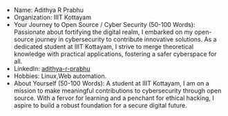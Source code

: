 - Name: Adithya R Prabhu
- Organization: IIIT Kottayam
- Your Journey to Open Source / Cyber Security (50-100 Words): Passionate about fortifying the digital realm, I embarked on my open-source journey in cybersecurity to contribute innovative solutions. As a dedicated student at IIIT Kottayam, I strive to merge theoretical knowledge with practical applications, fostering a safer cyberspace for all.
- LinkedIn: [adithya-r-prabhu](https://linkedin.com/adithya-r-prabhu)
- Hobbies: Linux,Web automation.
- About Yourself (50-100 Words): A  student at IIIT Kottayam, I am on a mission to make meaningful contributions to cybersecurity through open source. With a fervor for learning and a penchant for ethical hacking, I aspire to build a robust foundation for a secure digital future.
